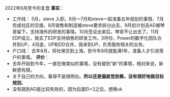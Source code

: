 2022年6月至今的复盘
**事实**：
- 工作线： 5月，steve 入职，6月～7月和steve一起准备五年规划的事情，7月完成社区的交接。8月销售和制造被steve要求拆分出去，9月初计划去AD被棽哥留下，支持海外的研发的事情。10月签证出来后，棽哥不让出去了。11月EDP成立，我去了EDP支持销售的研发工作。3月份，Power的数字化团队合并到UP，4月底，UP和DD合并，我来到UP，负责服务相关的业务。
- 户口线： 去年8月，将社保交到上海，到今年8月就能满1年，准备人才引进落户的事情。
**评价**：
- 去年开始到今年，一直在做类似的事情，没有接到“新”的事情，相对来说，新鲜感有限。
- 关于自己的方向，看得不是很明白。**所以还是偏直觉依赖，没有很好地做目标规划**。
- 没有跳到AD是比较失败的，因为后面EI=2之后，想换uk
